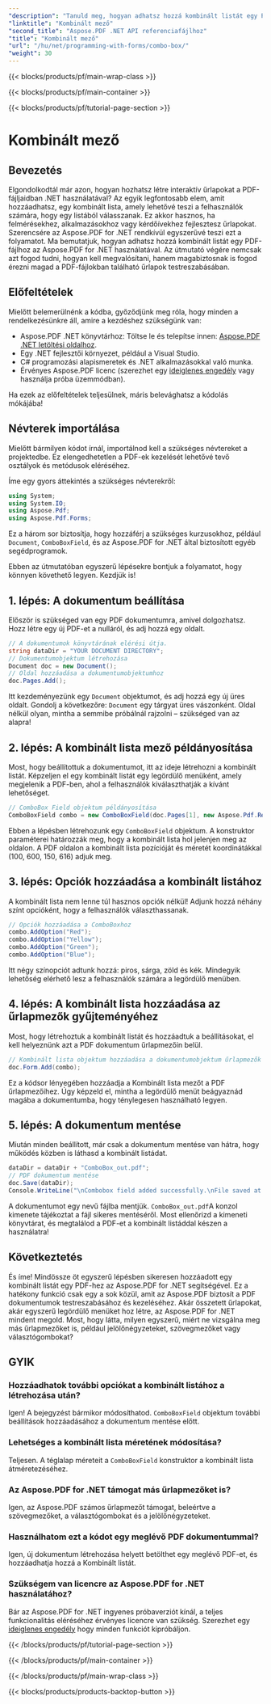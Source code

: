 ```yaml
---
"description": "Tanuld meg, hogyan adhatsz hozzá kombinált listát egy PDF-hez az Aspose.PDF for .NET használatával. Kövesd lépésről lépésre szóló útmutatónkat az interaktív PDF-űrlapok egyszerű létrehozásához."
"linktitle": "Kombinált mező"
"second_title": "Aspose.PDF .NET API referenciafájlhoz"
"title": "Kombinált mező"
"url": "/hu/net/programming-with-forms/combo-box/"
"weight": 30
---
```


{{< blocks/products/pf/main-wrap-class >}}

{{< blocks/products/pf/main-container >}}

{{< blocks/products/pf/tutorial-page-section >}}

# Kombinált mező

## Bevezetés

Elgondolkodtál már azon, hogyan hozhatsz létre interaktív űrlapokat a PDF-fájljaidban .NET használatával? Az egyik legfontosabb elem, amit hozzáadhatsz, egy kombinált lista, amely lehetővé teszi a felhasználók számára, hogy egy listából válasszanak. Ez akkor hasznos, ha felmérésekhez, alkalmazásokhoz vagy kérdőívekhez fejlesztesz űrlapokat. Szerencsére az Aspose.PDF for .NET rendkívül egyszerűvé teszi ezt a folyamatot. Ma bemutatjuk, hogyan adhatsz hozzá kombinált listát egy PDF-fájlhoz az Aspose.PDF for .NET használatával. Az útmutató végére nemcsak azt fogod tudni, hogyan kell megvalósítani, hanem magabiztosnak is fogod érezni magad a PDF-fájlokban található űrlapok testreszabásában.

## Előfeltételek

Mielőtt belemerülnénk a kódba, győződjünk meg róla, hogy minden a rendelkezésünkre áll, amire a kezdéshez szükségünk van:

- Aspose.PDF .NET könyvtárhoz: Töltse le és telepítse innen: [Aspose.PDF .NET letöltési oldalhoz](https://releases.aspose.com/pdf/net/).
- Egy .NET fejlesztői környezet, például a Visual Studio.
- C# programozási alapismeretek és .NET alkalmazásokkal való munka.
- Érvényes Aspose.PDF licenc (szerezhet egy [ideiglenes engedély](https://purchase.aspose.com/temporary-license/) vagy használja próba üzemmódban).

Ha ezek az előfeltételek teljesülnek, máris belevághatsz a kódolás mókájába!

## Névterek importálása

Mielőtt bármilyen kódot írnál, importálnod kell a szükséges névtereket a projektedbe. Ez elengedhetetlen a PDF-ek kezelését lehetővé tevő osztályok és metódusok eléréséhez.

Íme egy gyors áttekintés a szükséges névterekről:

```csharp
using System;
using System.IO;
using Aspose.Pdf;
using Aspose.Pdf.Forms;
```

Ez a három sor biztosítja, hogy hozzáférj a szükséges kurzusokhoz, például `Document`, `ComboBoxField`, és az Aspose.PDF for .NET által biztosított egyéb segédprogramok.

Ebben az útmutatóban egyszerű lépésekre bontjuk a folyamatot, hogy könnyen követhető legyen. Kezdjük is!

## 1. lépés: A dokumentum beállítása

Először is szükséged van egy PDF dokumentumra, amivel dolgozhatsz. Hozz létre egy új PDF-et a nulláról, és adj hozzá egy oldalt.

```csharp
// A dokumentumok könyvtárának elérési útja.
string dataDir = "YOUR DOCUMENT DIRECTORY";
// Dokumentumobjektum létrehozása
Document doc = new Document();
// Oldal hozzáadása a dokumentumobjektumhoz
doc.Pages.Add();
```

Itt kezdeményezünk egy `Document` objektumot, és adj hozzá egy új üres oldalt. Gondolj a következőre: `Document` egy tárgyat üres vászonként. Oldal nélkül olyan, mintha a semmibe próbálnál rajzolni – szükséged van az alapra!

## 2. lépés: A kombinált lista mező példányosítása

Most, hogy beállítottuk a dokumentumot, itt az ideje létrehozni a kombinált listát. Képzeljen el egy kombinált listát egy legördülő menüként, amely megjelenik a PDF-ben, ahol a felhasználók kiválaszthatják a kívánt lehetőséget.

```csharp
// ComboBox Field objektum példányosítása
ComboBoxField combo = new ComboBoxField(doc.Pages[1], new Aspose.Pdf.Rectangle(100, 600, 150, 616));
```

Ebben a lépésben létrehozunk egy `ComboBoxField` objektum. A konstruktor paraméterei határozzák meg, hogy a kombinált lista hol jelenjen meg az oldalon. A PDF oldalon a kombinált lista pozícióját és méretét koordinátákkal (100, 600, 150, 616) adjuk meg.

## 3. lépés: Opciók hozzáadása a kombinált listához

A kombinált lista nem lenne túl hasznos opciók nélkül! Adjunk hozzá néhány színt opcióként, hogy a felhasználók választhassanak.

```csharp
// Opciók hozzáadása a ComboBoxhoz
combo.AddOption("Red");
combo.AddOption("Yellow");
combo.AddOption("Green");
combo.AddOption("Blue");
```

Itt négy színopciót adtunk hozzá: piros, sárga, zöld és kék. Mindegyik lehetőség elérhető lesz a felhasználók számára a legördülő menüben.

## 4. lépés: A kombinált lista hozzáadása az űrlapmezők gyűjteményéhez

Most, hogy létrehoztuk a kombinált listát és hozzáadtuk a beállításokat, el kell helyeznünk azt a PDF dokumentum űrlapmezőin belül.

```csharp
// Kombinált lista objektum hozzáadása a dokumentumobjektum űrlapmezők gyűjteményéhez
doc.Form.Add(combo);
```

Ez a kódsor lényegében hozzáadja a Kombinált lista mezőt a PDF űrlapmezőihez. Úgy képzeld el, mintha a legördülő menüt beágyaznád magába a dokumentumba, hogy ténylegesen használható legyen.

## 5. lépés: A dokumentum mentése

Miután minden beállított, már csak a dokumentum mentése van hátra, hogy működés közben is láthasd a kombinált listádat.

```csharp
dataDir = dataDir + "ComboBox_out.pdf";
// PDF dokumentum mentése
doc.Save(dataDir);
Console.WriteLine("\nCombobox field added successfully.\nFile saved at " + dataDir);
```

A dokumentumot egy nevű fájlba mentjük. `ComboBox_out.pdf`A konzol kimenete tájékoztat a fájl sikeres mentéséről. Most ellenőrizd a kimeneti könyvtárat, és megtalálod a PDF-et a kombinált listáddal készen a használatra!

## Következtetés

És íme! Mindössze öt egyszerű lépésben sikeresen hozzáadott egy kombinált listát egy PDF-hez az Aspose.PDF for .NET segítségével. Ez a hatékony funkció csak egy a sok közül, amit az Aspose.PDF biztosít a PDF dokumentumok testreszabásához és kezeléséhez. Akár összetett űrlapokat, akár egyszerű legördülő menüket hoz létre, az Aspose.PDF for .NET mindent megold. Most, hogy látta, milyen egyszerű, miért ne vizsgálna meg más űrlapmezőket is, például jelölőnégyzeteket, szövegmezőket vagy választógombokat?

## GYIK

### Hozzáadhatok további opciókat a kombinált listához a létrehozása után?
Igen! A bejegyzést bármikor módosíthatod. `ComboBoxField` objektum további beállítások hozzáadásához a dokumentum mentése előtt.

### Lehetséges a kombinált lista méretének módosítása?
Teljesen. A téglalap méreteit a `ComboBoxField` konstruktor a kombinált lista átméretezéséhez.

### Az Aspose.PDF for .NET támogat más űrlapmezőket is?
Igen, az Aspose.PDF számos űrlapmezőt támogat, beleértve a szövegmezőket, a választógombokat és a jelölőnégyzeteket.

### Használhatom ezt a kódot egy meglévő PDF dokumentummal?
Igen, új dokumentum létrehozása helyett betölthet egy meglévő PDF-et, és hozzáadhatja hozzá a Kombinált listát.

### Szükségem van licencre az Aspose.PDF for .NET használatához?
Bár az Aspose.PDF for .NET ingyenes próbaverziót kínál, a teljes funkcionalitás eléréséhez érvényes licencre van szükség. Szerezhet egy [ideiglenes engedély](https://purchase.aspose.com/temporary-license/) hogy minden funkciót kipróbáljon.

{{< /blocks/products/pf/tutorial-page-section >}}

{{< /blocks/products/pf/main-container >}}

{{< /blocks/products/pf/main-wrap-class >}}

{{< blocks/products/products-backtop-button >}}